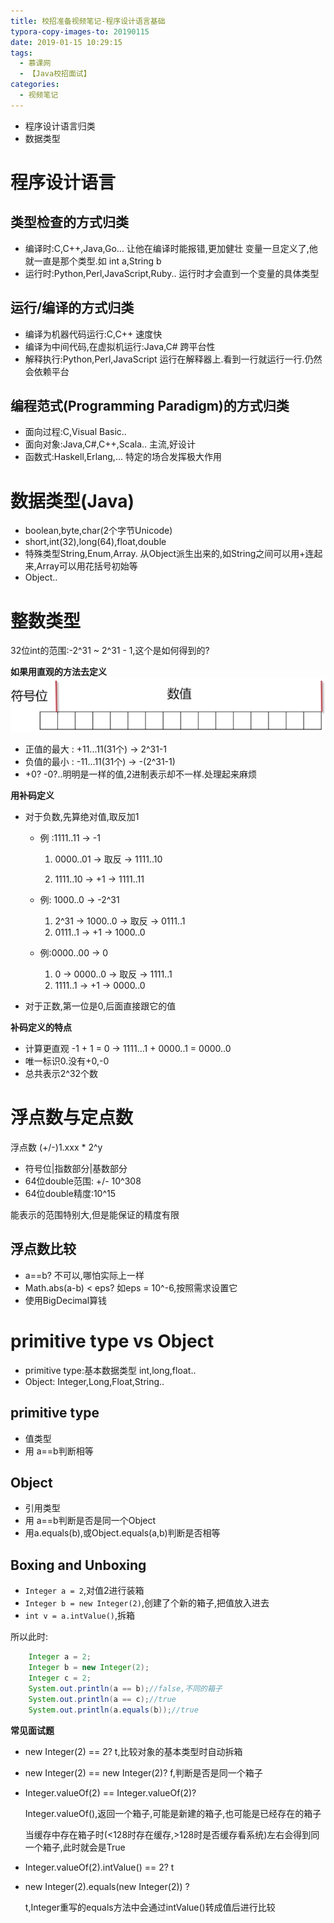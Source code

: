 ```yaml
---
title: 校招准备视频笔记-程序设计语言基础
typora-copy-images-to: 20190115
date: 2019-01-15 10:29:15
tags:
  - 慕课网
  - 【Java校招面试】
categories:
  - 视频笔记
---
```


- 程序设计语言归类
- 数据类型

# 程序设计语言

## 类型检查的方式归类

- 编译时:C,C++,Java,Go...
  让他在编译时能报错,更加健壮
  变量一旦定义了,他就一直是那个类型.如 int a,String b
- 运行时:Python,Perl,JavaScript,Ruby..
  运行时才会直到一个变量的具体类型

## 运行/编译的方式归类

- 编译为机器代码运行:C,C++
  速度快
- 编译为中间代码,在虚拟机运行:Java,C#
  跨平台性
- 解释执行:Python,Perl,JavaScript
  运行在解释器上.看到一行就运行一行.仍然会依赖平台

## 编程范式(Programming Paradigm)的方式归类

- 面向过程:C,Visual Basic..
- 面向对象:Java,C#,C++,Scala..
  主流,好设计
- 函数式:Haskell,Erlang,...
  特定的场合发挥极大作用

# 数据类型(Java)

- boolean,byte,char(2个字节Unicode)
-  short,int(32),long(64),float,double
- 特殊类型String,Enum,Array.
  从Object派生出来的,如String之间可以用+连起来,Array可以用花括号初始等
- Object..

# 整数类型

32位int的范围:-2^31 ~ 2^31 - 1,这个是如何得到的?

**如果用直观的方法去定义**
![1547516860858](20190115/1547516860858.png)

- 正值的最大 : +11...11(31个) -> 2^31-1
- 负值的最小 : -11...11(31个) -> -(2^31-1)
- +0? -0?..明明是一样的值,2进制表示却不一样.处理起来麻烦

**用补码定义**

- 对于负数,先算绝对值,取反加1

  - 例 :1111..11 -> -1

    1. 0000..01 -> 取反 -> 1111..10

    2. 1111..10 -> +1 -> 1111..11

  - 例: 1000..0 -> -2^31

    1.  2^31 -> 1000..0 -> 取反 -> 0111..1
    2.  0111..1 -> +1 -> 1000..0

  - 例:0000..00 -> 0

    1. 0 -> 0000..0 -> 取反 -> 1111..1
    2. 1111..1 -> +1 -> 0000..0

- 对于正数,第一位是0,后面直接跟它的值

**补码定义的特点**

- 计算更直观
  -1 + 1 = 0 -> 1111...1 + 0000..1 = 0000..0
- 唯一标识0.没有+0,-0
- 总共表示2^32个数

# 浮点数与定点数

浮点数 (+/-)1.xxx * 2^y

- 符号位|指数部分|基数部分
- 64位double范围: +/- 10^308
- 64位double精度:10^15

能表示的范围特别大,但是能保证的精度有限

## 浮点数比较

- a==b? 不可以,哪怕实际上一样
- Math.abs(a-b) < eps? 
  如eps = 10^-6,按照需求设置它
- 使用BigDecimal算钱
  

# primitive type vs Object

- primitive type:基本数据类型 int,long,float..
- Object: Integer,Long,Float,String..

## primitive type

- 值类型
- 用 a==b判断相等

## Object

- 引用类型
- 用 a==b判断是否是同一个Object
- 用a.equals(b),或Object.equals(a,b)判断是否相等

## Boxing and Unboxing

- `Integer a = 2`,对值2进行装箱
- `Integer b = new Integer(2)`,创建了个新的箱子,把值放入进去
- `int v = a.intValue()`,拆箱

所以此时:

```java
	Integer a = 2;
    Integer b = new Integer(2);
    Integer c = 2;
    System.out.println(a == b);//false,不同的箱子
    System.out.println(a == c);//true
    System.out.println(a.equals(b));//true
```



**常见面试题**

- new Integer(2) == 2?
  t,比较对象的基本类型时自动拆箱

- new Integer(2) == new Integer(2)?
  f,判断是否是同一个箱子

- Integer.valueOf(2) == Integer.valueOf(2)?

  Integer.valueOf(),返回一个箱子,可能是新建的箱子,也可能是已经存在的箱子

  当缓存中存在箱子时(<128时存在缓存,>128时是否缓存看系统)左右会得到同一个箱子,此时就会是True

- Integer.valueOf(2).intValue() == 2?
  t

- new Integer(2).equals(new Integer(2)) ?

  t,Integer重写的equals方法中会通过intValue()转成值后进行比较